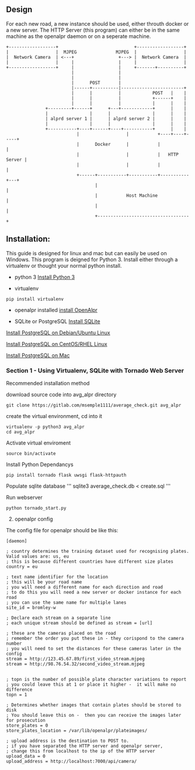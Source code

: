 ## Design

For each new road, a new instance should be used, either throuth docker or a new server.
The HTTP Server (this program) can either be in the same machine as the openalpr daemon or on a seperate machine.


    +------------------+                             +------------------+
    |                  |  MJPEG               MJPEG  |                  |
    |  Network Camera  | <---+                 +---> |  Network Camera  |
    |                  |     |                 |     |                  |      
    +------------------+     |                 |     +-------+----------+                                                      
                             |                 |                          
                             |                 |                                 
                             |      POST       |                              
                             |------+----------|------------------------+
                             |      |          |            POST   |    | 
                             |      |          |            +------+    |                              
                             |      |          |            |      |    |
                   +---------+------+      +---+------------+      |    |
                   |                |      |                |      |    | 
                   | alprd server 1 |      | alprd server 2 |      |    | 
                   |                |      |                |      |    |  
                   +-----------+----+------+----+-----------+      |    |
                               |                  |           +----+----+-----+
                               |      Docker      |           |               |                      
                               |                  |           |   HTTP Server |                           
                               |                  |           |               |
                               +------+-----------+-----------+-----------+---+
                                      |                                   |
                                      |           Host Machine            |
                                      |                                   |
                                      +-----------------------------------+
                               
## Installation:
This guide is designed for linux and mac but can easily be used on Windows.
This program is deigned for Python 3.
Install either through a virtualenv or thought your normal python install.


- python 3
[Install Python 3](https://www.python.org/downloads/)

- virtualenv
```
pip install virtualenv
```

- openalpr installed
[install OpenAlpr](https://github.com/openalpr/openalpr/)

- SQLite or PostgreSQL
[Install SQLite](http://www.tutorialspoint.com/sqlite/sqlite_installation.htm)

[Install PostgreSQL on Debian/Ubuntu Linux](http://www.stuartellis.eu/articles/postgresql-setup/)

[Install PostgreSQL on CentOS/RHEL Linux](https://wiki.postgresql.org/wiki/YUM_Installation)

[Install PostgreSQL on Mac](http://postgresapp.com/)

### Section 1 - Using Virtualenv, SQLite with Tornado Web Server
Recommended installation method


download source code into avg_alpr directory
```
git clone https://gitlab.com/msemple1111/average_check.git avg_alpr
```

create the virtual environment, cd into it
```
virtualenv -p python3 avg_alpr
cd avg_alpr
```

Activate virtual enviroment
```
source bin/activate
```

Install Python Dependancys
```
pip install tornado flask uwsgi flask-httpauth
```

Populate sqlite database
'''
sqlite3 average_check.db < create.sql
'''

Run webserver
```
python tornado_start.py
```

2. openalpr config

The config file for openalpr should be like this:

```
[daemon]

; country determines the training dataset used for recognising plates.  Valid values are: us, eu
; this is because different countries have different size plates
country = eu

; text name identifier for the location
; this will be your road name
; you will need a different name for each direction and road
; to do this you will need a new server or docker instance for each road
; you can use the same name for multiple lanes
site_id = bromley-w

; Declare each stream on a separate line
; each unique stream should be defined as stream = [url]

; these are the cameras placed on the road
; remember the order you put these in - they corispond to the camera number 
; you will need to set the distances for these cameras later in the config
stream = http://123.45.67.89/first_video_stream.mjpeg
stream = http://98.76.54.32/second_video_stream.mjpeg


; topn is the number of possible plate character variations to report
; you could leave this at 1 or place it higher -  it will make no difference
topn = 1

; Determines whether images that contain plates should be stored to disk
; You should leave this on -  then you can receive the images later for prosecution 
store_plates = 0
store_plates_location = /var/lib/openalpr/plateimages/

; upload address is the destination to POST to.
; if you have separated the HTTP server and openalpr server,
; change this from localhost to the ip of the HTTP server
upload_data = 0
upload_address = http://localhost:7000/api/camera/
```
